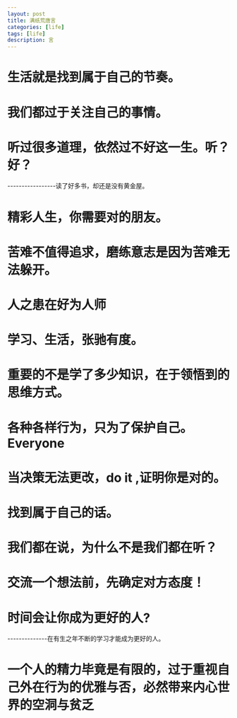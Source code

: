 ```yaml
---
layout: post
title: 满纸荒唐言
categories: [life]
tags: [life]
description: 言
---
```

<h1>生活就是找到属于自己的节奏。</h1>

<h1>我们都过于关注自己的事情。</h1>

<h1>听过很多道理，依然过不好这一生。听？好？</h1>
-----------------读了好多书，却还是没有黄金屋。

<h1>精彩人生，你需要对的朋友。</h1>

<h1>苦难不值得追求，磨练意志是因为苦难无法躲开。</h1>

<h1>人之患在好为人师</h1>

<h1>学习、生活，张驰有度。</h1>
 
<h1>重要的不是学了多少知识，在于领悟到的思维方式。</h1>

<h1>各种各样行为，只为了保护自己。Everyone</h1> 

<h1>当决策无法更改，do it ,证明你是对的。</h1>

<h1>找到属于自己的话。</h1>

<h1>我们都在说，为什么不是我们都在听？</h1>

<h1>交流一个想法前，先确定对方态度！</h1>

<h1>时间会让你成为更好的人?</h1>
--------------在有生之年不断的学习才能成为更好的人。

<h1>一个人的精力毕竟是有限的，过于重视自己外在行为的优雅与否，必然带来内心世界的空洞与贫乏</h1>



